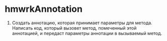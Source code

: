 # hmwrkAnnotation
1. Создать аннотацию, которая принимает параметры для метода. Написать код, который
вызовет метод, помеченный этой аннотацией, и передаст параметры аннотации в
вызываемый метод.
